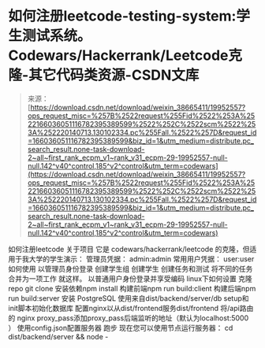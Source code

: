 <!--yml
category: codewars
date: 2022-08-13 11:28:41
-->

# 如何注册leetcode-testing-system:学生测试系统。Codewars/Hackerrank/Leetcode克隆-其它代码类资源-CSDN文库

> 来源：[https://download.csdn.net/download/weixin_38665411/19952557?ops_request_misc=%257B%2522request%255Fid%2522%253A%2522166036051116782395389599%2522%252C%2522scm%2522%253A%252220140713.130102334.pc%255Fall.%2522%257D&request_id=166036051116782395389599&biz_id=1&utm_medium=distribute.pc_search_result.none-task-download-2~all~first_rank_ecpm_v1~rank_v31_ecpm-29-19952557-null-null.142^v40^control,185^v2^control&utm_term=codewars](https://download.csdn.net/download/weixin_38665411/19952557?ops_request_misc=%257B%2522request%255Fid%2522%253A%2522166036051116782395389599%2522%252C%2522scm%2522%253A%252220140713.130102334.pc%255Fall.%2522%257D&request_id=166036051116782395389599&biz_id=1&utm_medium=distribute.pc_search_result.none-task-download-2~all~first_rank_ecpm_v1~rank_v31_ecpm-29-19952557-null-null.142^v40^control,185^v2^control&utm_term=codewars)

如何注册leetcode 关于项目 它是 codewars/hackerrank/leetcode 的克隆，但适用于我大学的学生演示： 管理员凭据： admin:admin 常用用户凭据： user:user 如何使用 以管理员身份登录 创建学生组 创建学生 创建任务和测试 将不同的任务合并为一项工作 就这样。 以普通用户身份登录并享受编码 linux下如何设置 克隆 repo git clone 安装依赖npm install 构建前端npm run build:client 构建后端npm run build:server 安装 PostgreSQL 使用来自dist/backend/server/db setup和init脚本初始化数据库 配置nginx以从dist/frontend服务dist/frontend 将/api路由的 nginx proxy_pass添加proxy_pass后端监听的地址（默认为localhost:5000 ） 使用config.json配置服务器 跑步 现在您可以使用节点运行服务器： cd dist/backend/server && node -